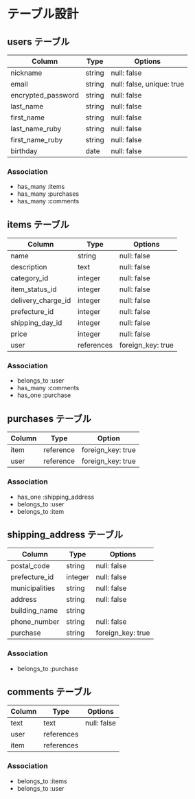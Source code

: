 # テーブル設計

## users テーブル

| Column                    | Type   |  Options                  |
|---------------------------|--------|---------------------------|
| nickname                  | string | null: false               |
| email                     | string | null: false, unique: true |
| encrypted_password        | string | null: false               |
| last_name                 | string | null: false               |
| first_name                | string | null: false               |
| last_name_ruby            | string | null: false               |
| first_name_ruby           | string | null: false               |
| birthday                  | date   | null: false               |

### Association

- has_many :items
- has_many :purchases
- has_many :comments

## items テーブル

| Column             | Type           |  Options          |
|--------------------|----------------|-------------------|
| name               | string         | null: false       |
| description        | text           | null: false       |
| category_id        | integer        | null: false       |
| item_status_id     | integer        | null: false       |
| delivery_charge_id | integer        | null: false       |
| prefecture_id      | integer        | null: false       |
| shipping_day_id   | integer        | null: false       |
| price              | integer        | null: false       |
| user               | references     | foreign_key: true |

### Association

- belongs_to :user
- has_many :comments
- has_one :purchase

## purchases テーブル

| Column          | Type      | Option           |
|-----------------|-----------|------------------|
| item            | reference | foreign_key: true |
| user            | reference | foreign_key: true |

### Association

- has_one :shipping_address
- belongs_to :user
- belongs_to :item

## shipping_address テーブル

| Column         | Type    | Options           |
|----------------|---------|-------------------|
| postal_code    | string  | null: false       |
| prefecture_id  | integer | null: false       |
| municipalities | string  | null: false       |
| address        | string  | null: false       |
| building_name  | string  |                   |
| phone_number   | string  | null: false       |
| purchase       | string  | foreign_key: true |

### Association

- belongs_to :purchase

## comments テーブル

| Column | Type       | Options     |
|--------|------------|-------------|
| text   | text       | null: false |
| user   | references |             |
| item   | references |             |

### Association

- belongs_to :items
- belongs_to :user
